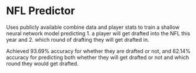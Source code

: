 # NFL Predictor

Uses publicly available combine data and player stats to train a shallow neural network model predicting 1. a player will get drafted into the NFL this year and 2. which round of drafting they will get drafted in.

Achieved 93.69% accuracy for whether they are drafted or not, and 62.14% accuracy for predicting both whether they will get drafted or not and which round they would get drafted.
